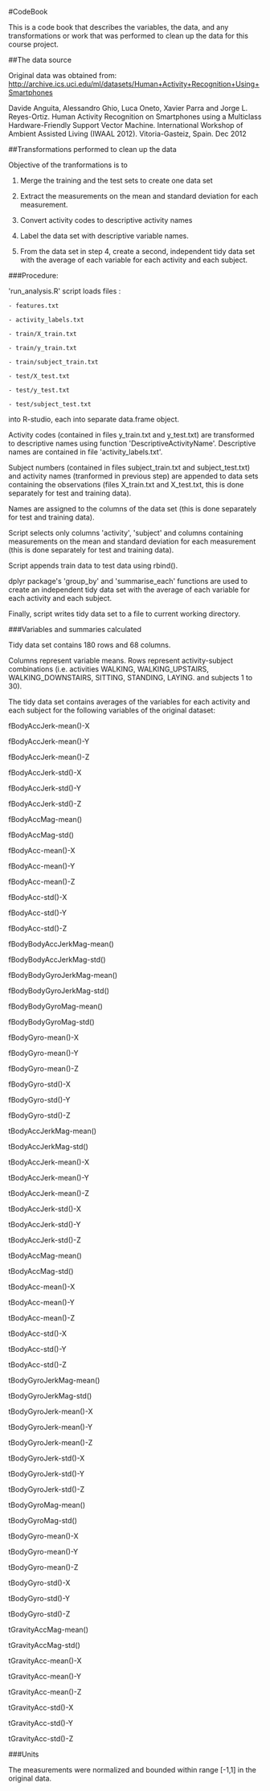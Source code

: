 #CodeBook

This is a code book that describes the variables, the data, and any transformations or work that was performed to clean up the data for this course project.

##The data source

Original data was obtained from: 
http://archive.ics.uci.edu/ml/datasets/Human+Activity+Recognition+Using+Smartphones

Davide Anguita, Alessandro Ghio, Luca Oneto, Xavier Parra and Jorge L. Reyes-Ortiz. Human Activity Recognition on Smartphones using a Multiclass Hardware-Friendly Support Vector Machine. International Workshop of Ambient Assisted Living (IWAAL 2012). Vitoria-Gasteiz, Spain. Dec 2012


##Transformations performed to clean up the data

Objective of the tranformations is to

 1)  Merge the training and the test sets to create one data set

 2)  Extract the measurements on the mean and standard deviation for each measurement. 

 3)  Convert activity codes to descriptive activity names 

 4)  Label the data set with descriptive variable names. 

 5)  From the data set in step 4, create a second, independent tidy data set with the average of each variable for each activity and each subject.

###Procedure:

'run_analysis.R' script loads files :

	- features.txt

	- activity_labels.txt

	- train/X_train.txt

	- train/y_train.txt

	- train/subject_train.txt

	- test/X_test.txt

	- test/y_test.txt

	- test/subject_test.txt

into R-studio, each into separate data.frame object.

Activity codes  (contained in files y_train.txt and y_test.txt) are transformed to descriptive names using function 'DescriptiveActivityName'. Descriptive names are contained in file 'activity_labels.txt'.

Subject numbers (contained in files subject_train.txt and subject_test.txt) and activity names (tranformed in previous step) are appended to data sets containing the observations (files X_train.txt and X_test.txt, this is done separately for test and training data).

Names are assigned to the columns of the data set (this is done separately for test and training data).

Script selects only columns 'activity', 'subject' and columns containing measurements on the mean and standard deviation for each measurement (this is done separately for test and training data).

Script appends train data to test data using rbind().

dplyr package's 'group_by' and 'summarise_each' functions are used to create an independent tidy data set with the average of each variable for each activity and each subject.

Finally, script writes tidy data set to a file to current working directory.

###Variables and summaries calculated

Tidy data set contains 180 rows and 68 columns. 

Columns represent variable means.
Rows represent activity-subject combinations (i.e. activities WALKING, WALKING_UPSTAIRS, WALKING_DOWNSTAIRS, SITTING, STANDING, LAYING. and subjects 1 to 30).

The tidy data set contains averages of the variables for each activity and each subject for the following variables of the original dataset:

fBodyAccJerk-mean()-X

fBodyAccJerk-mean()-Y

fBodyAccJerk-mean()-Z

fBodyAccJerk-std()-X

fBodyAccJerk-std()-Y

fBodyAccJerk-std()-Z

fBodyAccMag-mean()

fBodyAccMag-std()

fBodyAcc-mean()-X

fBodyAcc-mean()-Y

fBodyAcc-mean()-Z

fBodyAcc-std()-X

fBodyAcc-std()-Y

fBodyAcc-std()-Z

fBodyBodyAccJerkMag-mean()

fBodyBodyAccJerkMag-std()

fBodyBodyGyroJerkMag-mean()

fBodyBodyGyroJerkMag-std()

fBodyBodyGyroMag-mean()

fBodyBodyGyroMag-std()

fBodyGyro-mean()-X

fBodyGyro-mean()-Y

fBodyGyro-mean()-Z

fBodyGyro-std()-X

fBodyGyro-std()-Y

fBodyGyro-std()-Z

tBodyAccJerkMag-mean()

tBodyAccJerkMag-std()

tBodyAccJerk-mean()-X

tBodyAccJerk-mean()-Y

tBodyAccJerk-mean()-Z

tBodyAccJerk-std()-X

tBodyAccJerk-std()-Y

tBodyAccJerk-std()-Z

tBodyAccMag-mean()

tBodyAccMag-std()

tBodyAcc-mean()-X

tBodyAcc-mean()-Y

tBodyAcc-mean()-Z

tBodyAcc-std()-X

tBodyAcc-std()-Y

tBodyAcc-std()-Z

tBodyGyroJerkMag-mean()

tBodyGyroJerkMag-std()

tBodyGyroJerk-mean()-X

tBodyGyroJerk-mean()-Y

tBodyGyroJerk-mean()-Z

tBodyGyroJerk-std()-X

tBodyGyroJerk-std()-Y

tBodyGyroJerk-std()-Z

tBodyGyroMag-mean()

tBodyGyroMag-std()

tBodyGyro-mean()-X

tBodyGyro-mean()-Y

tBodyGyro-mean()-Z

tBodyGyro-std()-X

tBodyGyro-std()-Y

tBodyGyro-std()-Z

tGravityAccMag-mean()

tGravityAccMag-std()

tGravityAcc-mean()-X

tGravityAcc-mean()-Y

tGravityAcc-mean()-Z

tGravityAcc-std()-X

tGravityAcc-std()-Y

tGravityAcc-std()-Z



###Units

The measurements were normalized and bounded within range [-1,1] in the original data. 

